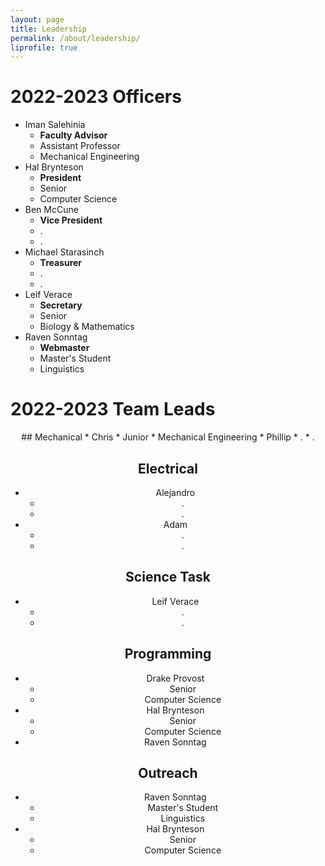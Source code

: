 ```yaml
---
layout: page 
title: Leadership
permalink: /about/leadership/
liprofile: true
---
```

# 2022-2023 Officers
* Iman Salehinia
  * **Faculty Advisor**
  * Assistant Professor
  * Mechanical Engineering
* Hal Brynteson
  * **President**
  * Senior
  * Computer Science
* Ben McCune
  * **Vice President**
  * .
  * .
* Michael Starasinch
  * **Treasurer**
  * .
  * .
* Leif Verace
  * **Secretary**
  * Senior
  * Biology & Mathematics
* Raven Sonntag
  * **Webmaster**
  * Master's Student
  * Linguistics

# 2022-2023 Team Leads
<center markdown="1">
## Mechanical
* Chris
  * Junior
  * Mechanical Engineering
* Phillip
  * .
  * .


## Electrical
* Alejandro
  * .
  * .
* Adam
  * .
  * .


## Science Task
* Leif Verace
  * .
  * .


## Programming
* Drake Provost
  * Senior
  * Computer Science
* Hal Brynteson
  * Senior
  * Computer Science
* Raven Sonntag


## Outreach
* Raven Sonntag
  * Master's Student
  * Linguistics
* Hal Brynteson
  * Senior
  * Computer Science
</center>
